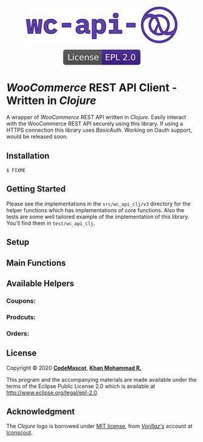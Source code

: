 <p align="center"><a href="https://codemascot.com" target="_blank"><img src="https://raw.githubusercontent.com/codemascot/wc-api-clj/master/img/logo.svg" width="400"></a></p>
<p align="center"><a href="http://www.eclipse.org/legal/epl-2.0" target="_blank"><img src="https://raw.githubusercontent.com/codemascot/wc-api-clj/master/img/License-EPL-2.0-41208c.svg" alt="License"></a></p>

# *WooCommerce* REST API Client - Written in *Clojure*

A wrapper of *WooCommerce* REST API written in *Clojure*. Easily interact with the WooCommerce REST API securely using this library. If using a HTTPS connection this library uses *BasicAuth*. Working on Oauth support, would be released soon.

## Installation
```
$ FIXME
```

## Getting Started

Please see the implementations in the `src/wc_api_clj/v3` directory for the helper functions which has implementations of core functions. Also the tests are some well tailored example of the implementation of this library. You'll find them in `test/wc_api_clj`.

## Setup

## Main Functions

## Available Helpers

### Coupons: 
### Prodcuts:
### Orders:

## License

Copyright © 2020 **[CodeMascot](https://www.codemascot.com/)**, **[Khan Mohammad R.](https://www.codemascot.com/)**

This program and the accompanying materials are made available under the terms of the Eclipse Public License 2.0 which is available at http://www.eclipse.org/legal/epl-2.0.

## Acknowledgment

The *Clojure* logo is borrowed under [MIT license](https://opensource.org/licenses/MIT), from *[Vorillaz's](https://iconscout.com/contributors/vorillaz/icons)* account at [Iconscout](https://iconscout.com).
